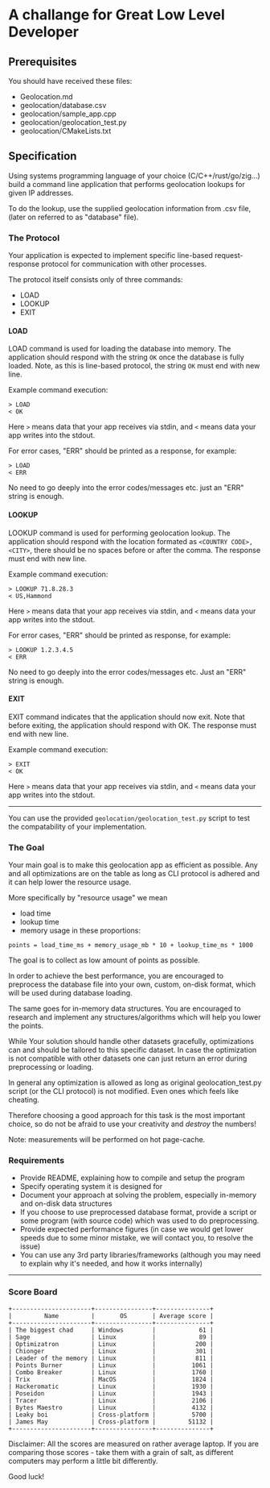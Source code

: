 # A challange for Great Low Level Developer

## Prerequisites
You should have received these files:
- Geolocation.md
- geolocation/database.csv
- geolocation/sample_app.cpp
- geolocation/geolocation_test.py
- geolocation/CMakeLists.txt

## Specification
Using systems programming language of your choice (C/C++/rust/go/zig...) build
a command line application that performs geolocation lookups for given IP addresses.

To do the lookup, use the supplied geolocation information from .csv file, (later
on referred to as "database" file).

### The Protocol
Your application is expected to implement specific line-based request-response
protocol for communication with other processes.

The protocol itself consists only of three commands:
* LOAD
* LOOKUP <IPv4 address>
* EXIT

#### LOAD
LOAD command is used for loading the database into memory. The application
should respond with the string `OK` once the database is fully loaded. Note, as
this is line-based protocol, the string `OK` must end with new line.

Example command execution:
```
> LOAD
< OK

```

Here `>` means data that your app receives via stdin, and `<` means data your
app writes into the stdout.

For error cases, "ERR" should be printed as a response, for example:
```
> LOAD
< ERR

```
No need to go deeply into the error codes/messages etc. just an "ERR" string is enough.

#### LOOKUP
LOOKUP command is used for performing geolocation lookup. The application
should respond with the location formated as `<COUNTRY CODE>,<CITY>`, there
should be no spaces before or after the comma. The response must end with
new line.

Example command execution:
```
> LOOKUP 71.8.28.3
< US,Hammond

```

Here `>` means data that your app receives via stdin, and `<` means data your
app writes into the stdout.

For error cases, "ERR" should be printed as response, for example:
```
> LOOKUP 1.2.3.4.5
< ERR
```
No need to go deeply into the error codes/messages etc. Just an "ERR" string is enough.


#### EXIT
EXIT command indicates that the application should now exit. Note that before
exiting, the application should respond with OK. The response must end with
new line.

Example command execution:
```
> EXIT
< OK

```

Here `>` means data that your app receives via stdin, and `<` means data your
app writes into the stdout.

---

You can use the provided `geolocation/geolocation_test.py` script to test the
compatability of your implementation.

### The Goal
Your main goal is to make this geolocation app as efficient as possible. Any
and all optimizations are on the table as long as CLI protocol is adhered and it
can help lower the resource usage.

More specifically by "resource usage" we mean
* load time
* lookup time
* memory usage
in these proportions:

```
points = load_time_ms + memory_usage_mb * 10 + lookup_time_ms * 1000
```

The goal is to collect as low amount of points as possible.

In order to achieve the best performance, you are encouraged to preprocess the
database file into your own, custom, on-disk format, which will be used during
database loading.

The same goes for in-memory data structures. You are encouraged to research and
implement any structures/algorithms which will help you lower the points.

While Your solution should handle other datasets gracefully, optimizations can and
should be tailored to this specific dataset. In case the optimization is not compatible
with other datasets one can just return an error during preprocessing or loading.

In general any optimization is allowed as long as original geolocation_test.py
script (or the CLI protocol) is not modified. Even ones which feels like cheating.

Therefore choosing a good approach for this task is the most important choice, so
do not be afraid to use your creativity and _destroy_ the numbers!

Note: measurements will be performed on hot page-cache.

### Requirements
- Provide README, explaining how to compile and setup the program
- Specify operating system it is designed for
- Document your approach at solving the problem, especially in-memory
  and on-disk data structures
- If you choose to use preprocessed database format, provide a script or some
  program (with source code) which was used to do preprocessing.
- Provide expected performance figures (in case we would get lower speeds
  due to some minor mistake, we will contact you, to resolve the issue)
- You can use any 3rd party libraries/frameworks (although you may need to
  explain why it's needed, and how it works internally)

---

### Score Board

```
+----------------------+----------------+---------------+
|         Name         |       OS       | Average score |
+----------------------+----------------+---------------+
| The biggest chad     | Windows        |            61 |
| Sage                 | Linux          |            89 |
| Optimizatron         | Linux          |           200 |
| Chionger             | Linux          |           301 |
| Leader of the memory | Linux          |           811 |
| Points Burner        | Linux          |          1061 |
| Combo Breaker        | Linux          |          1760 |
| Trix                 | MacOS          |          1824 |
| Hackeromatic         | Linux          |          1930 |
| Poseidon             | Linux          |          1943 |
| Tracer               | Linux          |          2106 |
| Bytes Maestro        | Linux          |          4132 |
| Leaky boi            | Cross-platform |          5700 |
| James May            | Cross-platform |         51132 |
+----------------------+----------------+---------------+
```

Disclaimer:
All the scores are measured on rather average laptop.
If you are comparing those scores - take them with a grain of salt, as different
computers may perform a little bit differently.

Good luck!
